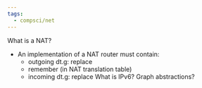 ```yaml
---
tags:
  - compsci/net
---
```

What is a NAT?
- An implementation of a NAT router must contain:
	- outgoing dt.g: replace
	- remember (in NAT translation table)
	- incoming dt.g: replace
What is IPv6?
Graph abstractions?
